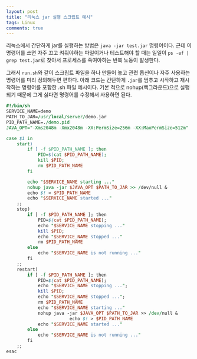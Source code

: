 ```yaml
---
layout: post
title: "리눅스 jar 실행 스크립트 예시"
tags: Linux
comments: true
---
```


리눅스에서 간단하게 jar를 실행하는 방법은 `java -jar test.jar` 명령어이다.
근데 이 명령어를 쓰면 자주 끄고 켜줘야하는 파일이거나 테스트해야 할 때는 일일이 `ps -ef | grep test.jar`로 찾아서
프로세스를 죽여야하는 반복 노동이 발생한다.

그래서 `run.sh`와 같이 스크립트 파일을 하나 만들어 놓고 관련 옵션이나 자주 사용하는 명령어를 미리 정의해두면 편하다.
아래 코드는 간단하게 `.jar`를 멈추고 시작하고 재시작하는 명령어를 포함한 .sh 파일 예시이다.
기본 적으로 nohup(백그라운드)으로 실행되기 때문에 그게 싫다면 명령어를 수정해서 사용하면 된다.

```perl 
#!/bin/sh
SERVICE_NAME=demo
PATH_TO_JAR=/usr/local/server/demo.jar
PID_PATH_NAME=./demo.pid
JAVA_OPT="-Xms2048m -Xmx2048m -XX:PermSize=256m -XX:MaxPermSize=512m"

case $1 in
    start)
        if [ -f $PID_PATH_NAME ]; then
            PID=$(cat $PID_PATH_NAME);
            kill $PID;
            rm $PID_PATH_NAME
        fi

        echo "$SERVICE_NAME starting ..."
        nohup java -jar $JAVA_OPT $PATH_TO_JAR >> /dev/null &
        echo $! > $PID_PATH_NAME
        echo "$SERVICE_NAME started ..."
    ;;
    stop)
        if [ -f $PID_PATH_NAME ]; then
            PID=$(cat $PID_PATH_NAME);
            echo "$SERVICE_NAME stopping ..."
            kill $PID;
            echo "$SERVICE_NAME stopped ..."
            rm $PID_PATH_NAME
        else
            echo "$SERVICE_NAME is not running ..."
        fi
    ;;
    restart)
        if [ -f $PID_PATH_NAME ]; then
            PID=$(cat $PID_PATH_NAME);
            echo "$SERVICE_NAME stopping ...";
            kill $PID;
            echo "$SERVICE_NAME stopped ...";
            rm $PID_PATH_NAME
            echo "$SERVICE_NAME starting ..."
            nohup java -jar $JAVA_OPT $PATH_TO_JAR >> /dev/null &
                        echo $! > $PID_PATH_NAME
            echo "$SERVICE_NAME started ..."
        else
            echo "$SERVICE_NAME is not running ..."
        fi
    ;;
esac

```